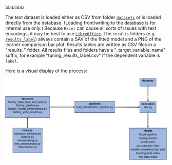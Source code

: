 blablabla

The text dataset is loaded either as CSV from folder [`datasets`](https://github.com/CDU-data-science-team/pxtextmining/tree/main/datasets)
or is loaded directly from the database. (Loading from/writing to the database
is for internal use only.) Because `Excel` can cause all
sorts of issues with text encodings, it may be best to use
[`LibreOffice`](https://www.libreoffice.org/).
The `results` folders (e.g. [`results_label`](https://github.com/CDU-data-science-team/pxtextmining/tree/main/results_label)) always contain a SAV
of the fitted model and a PNG of the learner comparison bar plot. Results tables
are written as CSV files in a "results_" folder. All results files and folders
have a  "_target_variable_name" suffix, for example "tuning_results_label.csv"
if the  dependent variable is `label`.

Here is a visual display of the process:

![](https://raw.githubusercontent.com/CDU-data-science-team/pxtextmining/main/text_classification_package_structure.png)
